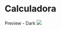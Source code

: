 # Calculadora

Preview - Dark
[<img src="https://repository-images.githubusercontent.com/186342670/06808500-7520-11e9-95bb-aaa646819375">](https://github.com/luscas/flutter-calculator)
